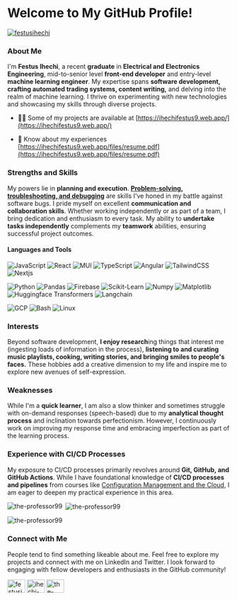 <h1>Welcome to My GitHub Profile!</h1>

<p align="left"> <a href="https://twitter.com/festusihechi" target="blank"><img src="https://img.shields.io/twitter/follow/festusihechi?logo=twitter&style=for-the-badge" alt="festusihechi" /></a> </p>

### About Me
I'm <strong>Festus Ihechi</strong>, a recent <strong>graduate</strong> in <strong>Electrical and Electronics Engineering</strong>, mid-to-senior level <strong>front-end developer</strong> and entry-level <strong>machine learning engineer</strong>. My expertise spans <strong>software development, crafting automated trading systems, content writing,</strong> and delving into the realm of machine learning. I thrive on experimenting with new technologies and showcasing my skills through diverse projects.

- 👨‍💻 Some of my projects are available at [https://ihechifestus9.web.app/](https://ihechifestus9.web.app/)

- 📄 Know about my experiences [https://ihechifestus9.web.app/files/resume.pdf](https://ihechifestus9.web.app/files/resume.pdf)

### Strengths and Skills
My powers lie in <strong>planning and execution</strong>. [<strong>Problem-solving, troubleshooting, and debugging</strong>](https://www.coursera.org/learn/troubleshooting-debugging-techniques) are skills I've honed in my battle against software bugs. I pride myself on excellent <strong>communication and collaboration skills</strong>. Whether working independently or as part of a team, I bring dedication and enthusiasm to every task. My ability to <strong>undertake tasks independently</strong> complements my <strong>teamwork</strong> abilities, ensuring successful project outcomes.

#### Languages and Tools
![JavaScript](https://img.shields.io/badge/JavaScript-Expert-blue?style=for-the-badge&logo=JavaScript)
![React](https://img.shields.io/badge/React-Expert-blue?style=for-the-badge&logo=React)
![MUI](https://img.shields.io/badge/MUI-Expert-blue?style=for-the-badge&logo=MUI)
![TypeScript](https://img.shields.io/badge/Typescript-intermediate-orange?style=for-the-badge&logo=Typescript)
![Angular](https://img.shields.io/badge/Angular-intermediate-orange?style=for-the-badge&logo=Angular)
![TailwindCSS](https://img.shields.io/badge/TailwindCSS-intermediate-orange?style=for-the-badge&logo=TailwindCSS)
![Nextjs](https://img.shields.io/badge/NextJs-Expert-blue?style=for-the-badge&logo=next.js)

![Python](https://img.shields.io/badge/Python-Expert-blue?style=for-the-badge&logo=Python)
![Pandas](https://img.shields.io/badge/Pandas-Expert-blue?style=for-the-badge&logo=Pandas)
![Firebase](https://img.shields.io/badge/Firebase-Expert-blue?style=for-the-badge&logo=Firebase)
![Scikit-Learn](https://img.shields.io/badge/SKLearn-Expert-blue?style=for-the-badge&logo=scikit-learn)
![Numpy](https://img.shields.io/badge/Numpy-intermediate-orange?style=for-the-badge&logo=Numpy)
![Matplotlib](https://img.shields.io/badge/Matplotlib-intermediate-orange?style=for-the-badge&logo=matplotlib)
![Huggingface Transformers](https://img.shields.io/badge/Transformers-intermediate-orange?style=for-the-badge&logo=Huggingface-transformers)
![Langchain](https://img.shields.io/badge/Langchain-novice-red?style=for-the-badge&logo=LangChain)

![GCP](https://img.shields.io/badge/GCP-intermediate-orange?style=for-the-badge)
![Bash](https://img.shields.io/badge/Bash-intermediate-orange?style=for-the-badge)
![Linux](https://img.shields.io/badge/Linux-intermediate-orange?style=for-the-badge)

### Interests
Beyond software development, <strong>I enjoy research</strong>ing things that interest me (ingesting loads of information in the process), <strong> listening to and curating music playlists, cooking, writing stories, and bringing smiles to people's faces.</strong> These hobbies add a creative dimension to my life and inspire me to explore new avenues of self-expression.

### Weaknesses
While I'm a <strong>quick learner</strong>, I am also a slow thinker and sometimes struggle with on-demand responses (speech-based) due to my <strong>analytical thought process</strong> and inclination towards perfectionism. However, I continuously work on improving my response time and embracing imperfection as part of the learning process.

### Experience with CI/CD Processes
My exposure to CI/CD processes primarily revolves around <strong>Git, GitHub, and GitHub Actions</strong>. While I have foundational knowledge of <strong>CI/CD processes and pipelines</strong> from courses like [Configuration Management and the Cloud,](https://www.coursera.org/learn/configuration-management-cloud) I am eager to deepen my practical experience in this area.

<p><img align="left" src="https://github-readme-stats.vercel.app/api/top-langs?username=the-professor99&show_icons=true&locale=en&layout=compact" alt="the-professor99" /></p>

<p>&nbsp;<img align="center" src="https://github-readme-stats.vercel.app/api?username=the-professor99&show_icons=true&locale=en" alt="the-professor99" /></p>

<p><img align="center" src="https://github-readme-streak-stats.herokuapp.com/?user=the-professor99&" alt="the-professor99" /></p>


### Connect with Me
People tend to find something likeable about me. Feel free to explore my projects and connect with me on LinkedIn and Twitter. I look forward to engaging with fellow developers and enthusiasts in the GitHub community!
<p align="left">
<a href="https://twitter.com/festusihechi" target="blank"><img align="center" src="https://raw.githubusercontent.com/rahuldkjain/github-profile-readme-generator/master/src/images/icons/Social/twitter.svg" alt="festusihechi" height="30" width="40" /></a>
<a href="https://linkedin.com/in/ihechi-festus" target="blank"><img align="center" src="https://raw.githubusercontent.com/rahuldkjain/github-profile-readme-generator/master/src/images/icons/Social/linked-in-alt.svg" alt="ihechi-festus" height="30" width="40" /></a>
<a href="https://www.leetcode.com/the-professor99" target="blank"><img align="center" src="https://raw.githubusercontent.com/rahuldkjain/github-profile-readme-generator/master/src/images/icons/Social/leet-code.svg" alt="the-professor99" height="30" width="40" /></a>
</p>

